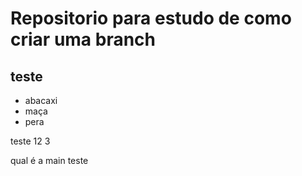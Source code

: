 <h1>Repositorio para estudo de como criar uma branch</h1>

<h2>teste</h2>

<ul>
  <li>abacaxi</li>
  <li>maça</li>
  <li>pera</li>
</ul>

teste 
12
3

qual é a main teste
